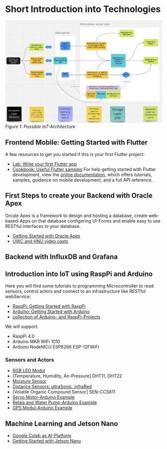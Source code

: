 # Short Introduction into Technologies

 ![BigPicture](./images/IoTBigPicture.png)
 *Figure 1: Possible IoT-Architecture*

## Frontend Mobile: Getting Started with Flutter
A few resources to get you started if this is your first Flutter project:
- [Lab: Write your first Flutter app](https://docs.flutter.dev/get-started/codelab)
- [Cookbook: Useful Flutter samples](https://docs.flutter.dev/cookbook)
For help getting started with Flutter development, view the
[online documentation](https://docs.flutter.dev/), which offers tutorials,
samples, guidance on mobile development, and a full API reference.

## First Steps to create your Backend with Oracle Apex
Orcale Apex is a framework to design and hosting a database, create web-based-Apps on that database configering UI-Forms and enable easy to use RESTful interfaces to your database.
- [Getting Started with Oracle Apex](https://apex.oracle.com/en/learn/build-your-first-app/)
- [UWC and HNU video casts](https://drive.google.com/drive/u/2/folders/1SoG_IWI5g6zdYH-hEQX8hR4LFqKn-yCN)
## Backend with InfluxDB and Grafana
## Introduction into IoT using RaspPi and Arduino
Here you will find some tutorials to programming Microcontroller to read sensors, control actors and connect to an infrastructure like RESTful webService:
- [RaspPi: Getting Started with RaspPi](https://www.raspberrypi.com/documentation/computers/getting-started.html)
- [Arduino: Getting Started with Arduino](https://www.arduino.cc)
- [collection of Arduino- and RaspPi-Projects](https://randomnerdtutorials.com/)

We will support:
- RaspPi 4.0
- Arduino MKR WiFi 1010
- Arduino NodeMCU ESP8266 ESP-12FWiFi

### Sensors and Actors
- [RGB LED Modul](https://amzn.eu/d/d6ITTgt)
- [Temperature, Humidity, Air-Pressure] DHT11, DHT22
- [Moisture Sensor](https://learn.littlebirdelectronics.com.au/guides/use-a-moisture-sensor-with-arduino)
- [Distance Sensors: ultraSonic, infraRed](https://learn.littlebirdelectronics.com.au/guides/ultrasonic-rangefinder-with-arduino)
- [Volatile Organic Compound Sensor] SEN-CCS811
- [Servo Motor-Arduino Example](https://learn.littlebirdelectronics.com.au/guides/control-a-servo-with-arduino)
- [Relais and Water Pump-Arduino Example](https://learn.littlebirdelectronics.com.au/guides/automatic-plant-watering-with-arduino)
- [GPS Modul-Arduino Example](https://randomnerdtutorials.com/guide-to-neo-6m-gps-module-with-arduino/)
  
## Machine Learning and Jetson Nano
- [Google Colab as AI-Platform](https://colab.research.google.com/)
- [Getting Started with Jetson Nano](https://developer.nvidia.com/)

